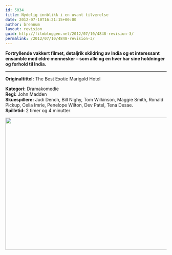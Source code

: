 ```yaml
---
id: 5034
title: Nydelig innblikk i en uvant tilværelse
date: 2012-07-10T16:21:15+00:00
author: brennum
layout: revision
guid: http://filmbloggen.net/2012/07/10/4848-revision-3/
permalink: /2012/07/10/4848-revision-3/
---
```

**Fortryllende vakkert filmet, detaljrik skildring av India og et interessant ensamble med eldre mennesker &#8211; som alle og en hver har sine holdninger og forhold til India.**  
****

**<!--more-->Originaltittel:** The Best Exotic Marigold Hotel

  
**Kategori:** Dramakomedie  
**Regi:** John Madden  
**Skuespillere:** Judi Dench, Bill Nighy, Tom Wilkinson, Maggie Smith, Ronald Pickup, Celia Imrie, Penelope Wilton, Dev Patel, Tena Desae.  
**Spilletid:** 2 timer og 4 minutter

<a href="http://filmbloggen.net/?attachment_id=5031" rel="attachment wp-att-5031"><img class="alignnone size-large wp-image-5031" src="http://filmbloggen.net/wp-content/uploads//2012/07/best-exotic-marigold05-620x413.jpg" alt="" width="620" height="413" /></a>

&nbsp;

&nbsp;